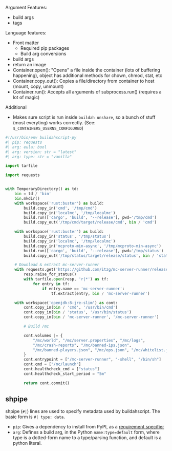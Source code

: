 Argument Features:
* build args
* tags

Language features:
* Front matter
  * Required pip packages
  * Build arg conversions
* build args
* return an image
* Container.open(): "Opens" a file inside the container (lots of buffering
  happening), object has additional methods for chown, chmod, stat, etc
* Container.copy_out(): Copies a file/directory from container to host (mount, copy, unmount)
* Container.run(): Accepts all arguments of subprocess.run() (requires a lot of magic)

Additional
* Makes sure script is run inside `buildah unshare`, so a bunch of stuff (most
  everyting) works correctly. (See: `$_CONTAINERS_USERNS_CONFIGURED`)

```python
#!/usr/bin/env buildahscript-py
#| pip: requests
#| arg: eula: bool
#| arg: version: str = "latest"
#| arg: type: str = "vanilla"

import tarfile

import requests


with TemporaryDirectory() as td:
    bin = td / 'bin'
    bin.mkdir()
    with workspace('rust:buster') as build:
        build.copy_in('cmd', '/tmp/cmd')
        build.copy_in('localmc', '/tmp/localmc')
        build.run(['cargo', 'build', '--release'], pwd='/tmp/cmd')
        build.copy_out('/tmp/cmd/target/release/cmd', bin / 'cmd')

    with workspace('rust:buster') as build:
        build.copy_in('status', '/tmp/status')
        build.copy_in('localmc', '/tmp/localmc')
        build.copy_in('mcproto-min-async', '/tmp/mcproto-min-async')
        build.run(['cargo', 'build', '--release'], pwd='/tmp/status')
        build.copy_out('/tmp/status/target/release/status', bin / 'status')

    # Download & extract mc-server-runner
    with requests.get('https://github.com/itzg/mc-server-runner/releases/download/1.3.3/mc-server-runner_1.3.3_linux_amd64.tar.gz') as resp:
        resp.raise_for_status()
        with tarfile.open(resp, 'r|*') as tf:
            for entry in tf:
                if entry.name == 'mc-server-runner':
                    tf.extract(entry, bin / 'mc-server-runner')

    with workspace('openjdk:8-jre-slim') as cont:
        cont.copy_in(bin / 'cmd', '/usr/bin/cmd')
        cont.copy_in(bin / 'status', '/usr/bin/status')
        cont.copy_in(bin / 'mc-server-runner', '/mc-server-runner')

        # Build /mc

        cont.volumes |= {
            "/mc/world", "/mc/server.properties", "/mc/logs",
            "/mc/crash-reports", "/mc/banned-ips.json",
            "/mc/banned-players.json", "/mc/ops.json", "/mc/whitelist.json",
        }
        cont.entrypoint = ["/mc-server-runner", "-shell", "/bin/sh"]
        cont.cmd = ["/mc/launch"]
        cont.healthcheck_cmd = ["status"]
        cont.healthcheck_start_period = "5m"

        return cont.commit()
```


shpipe
------

shpipe (`#|`) lines are used to specify metadata used by buildahscript. The basic form is `#| type: data`.

* `pip`: Gives a dependency to install from PyPI, as a [requirement specifier](https://pip.pypa.io/en/stable/reference/pip_install/#requirement-specifiers)
* `arg`: Defines a build arg, in the Python `name:type=default` form, where type
  is a dotted-form name to a type/parsing function, and default is a python literal.

